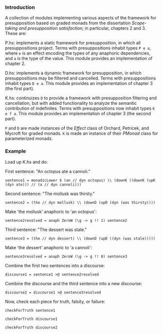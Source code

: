 ### Introduction

A collection of modules implementing various aspects of the framework for
presupposition based on graded monads from the dissertation *Scope-taking and
presupposition satisfaction*; in particular, chapters 2 and 3. These are:

P.hs: implements a static framework for presupposition, in which all
presuppositions project. Terms with presuppositions inhabit types `P e a`, where
`e` is an effect encoding the types of any anaphoric dependencies, and `a` is
the type of the value. This module provides an implementation of chapter 2.

D.hs: implements a dynamic framework for presupposition, in which
presuppositions may be filtered and cancelled. Terms with presuppositions
inhabit types `D e a`. This module provides an implementation of chapter 3 (the
first part).

K.hs: continuizes `D` to provide a framework with presupposition filtering and
cancellation, but with added functionality to analyze the semantic contribution
of indefinites. Terms with presuppositions now inhabit types `K e f a`. This
module provides an implementation of chapter 3 (the second part).

`P` and `D` are made instances of the *Effect* class of Orchard, Petricek, and
Mycroft for graded monads. `K` is made an instance of their *PMonad* class for
parameterized monads.

### Example

Load up K.hs and do:

First sentence: "An octopus ate a cannoli."

  `sentence1 = monadicLower $ (an // dyn octopus) \\ (downK ((downK (upK (dyn ate))) // (a // dyn cannoli)))`

Second sentence: "The mollusk was thirsty."

  `sentence2 = (the // dyn mollusk) \\ (downD (upD (dyn (was thirsty))))`

Make 'the mollusk' anaphoric to 'an octopus':

  `sentence2resolved = anaph ZeroW (\g -> g !! 1) sentence2`

Third sentence: "The dessert was stale."

  `sentence3 = (the // dyn dessert) \\ (downD (upD ((dyn (was stale)))))`

Make 'the dessert' anaphoric to 'a cannoli':

  `sentence3resolved = anaph ZeroW (\g -> g !! 0) sentence3`

Combine the first two sentences into a discourse:

  `discourse1 = sentence1 >@ sentence2resolved`

Combine the discourse and the third sentence into a new discourse:

  `discourse2 = discourse1 >@ sentence3resolved`

Now, check each piece for truth, falsity, or failure:

  `checkForTruth sentence1`

  `checkForTruth discourse1`

  `checkForTruth discourse2`